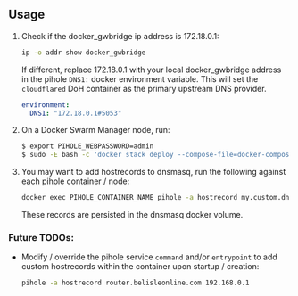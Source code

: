 ## Usage
1. Check if the docker_gwbridge ip address is 172.18.0.1:
    ```bash
    ip -o addr show docker_gwbridge
    ```

    If different, replace 172.18.0.1 with your local docker_gwbridge address in the pihole `DNS1:` docker environment variable.  This will set the `cloudflared` DoH container as the primary upstream DNS provider.

    ```yaml
    environment:
      DNS1: "172.18.0.1#5053"    
    ```

2. On a Docker Swarm Manager node, run:
    ```bash
    $ export PIHOLE_WEBPASSWORD=admin
    $ sudo -E bash -c 'docker stack deploy --compose-file=docker-compose-stack.yml pihole'
    ```

3. You may want to add hostrecords to dnsmasq, run the following against each pihole container / node:
    ```sh
    docker exec PIHOLE_CONTAINER_NAME pihole -a hostrecord my.custom.dns.entry 192.168.X.X
    ```
    These records are persisted in the dnsmasq docker volume.

### Future TODOs:
* Modify / override the pihole service `command` and/or `entrypoint` to add custom hostrecords within the container upon startup / creation:
    ```bash
    pihole -a hostrecord router.belisleonline.com 192.168.0.1
    ```